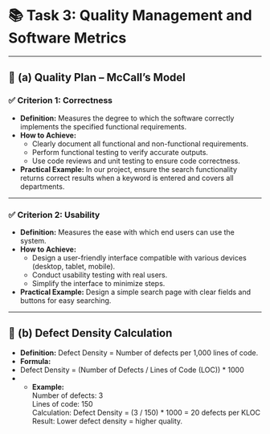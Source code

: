 # 📚 Task 3: Quality Management and Software Metrics

---

## 🔸 (a) Quality Plan – McCall’s Model

### ✅ Criterion 1: Correctness
- **Definition:** Measures the degree to which the software correctly implements the specified functional requirements.
- **How to Achieve:**
  - Clearly document all functional and non-functional requirements.
  - Perform functional testing to verify accurate outputs.
  - Use code reviews and unit testing to ensure code correctness.
- **Practical Example:** In our project, ensure the search functionality returns correct results when a keyword is entered and covers all departments.

---

### ✅ Criterion 2: Usability
- **Definition:** Measures the ease with which end users can use the system.
- **How to Achieve:**
  - Design a user-friendly interface compatible with various devices (desktop, tablet, mobile).
  - Conduct usability testing with real users.
  - Simplify the interface to minimize steps.
- **Practical Example:** Design a simple search page with clear fields and buttons for easy searching.

---

## 🔸 (b) Defect Density Calculation

- **Definition:** Defect Density = Number of defects per 1,000 lines of code.
- **Formula:**
- Defect Density = (Number of Defects / Lines of Code (LOC)) * 1000
- - **Example:**  
Number of defects: 3  
Lines of code: 150  
Calculation:
Defect Density = (3 / 150) * 1000 = 20 defects per KLOC
Result: Lower defect density = higher quality.

